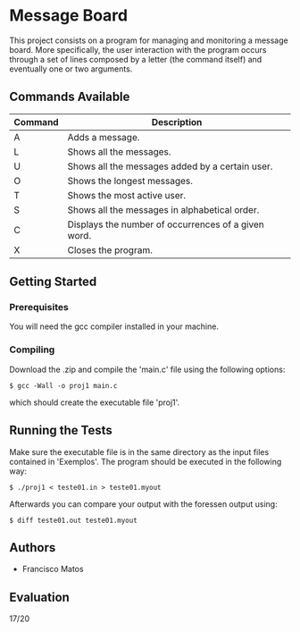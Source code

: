 # Message Board

This project consists on a program for managing and monitoring a message board. More specifically, the user interaction with the program occurs through a set of lines composed by a letter (the command itself) and eventually one or two arguments.

## Commands Available

Command | Description
------------ | -------------
A | Adds a message.
L | Shows all the messages.
U | Shows all the messages added by a certain user.
O | Shows the longest messages.
T | Shows the most active user.
S | Shows all the messages in alphabetical order.
C | Displays the number of occurrences of a given word.
X | Closes the program.

## Getting Started

### Prerequisites

You will need the gcc compiler installed in your machine.

### Compiling

Download the .zip and compile the 'main.c' file using the following options:

```
$ gcc -Wall -o proj1 main.c

```
which should create the executable file 'proj1'.


## Running the Tests

Make sure the executable file is in the same directory as the input files contained in 'Exemplos'.
The program should be executed in the following way:

```
$ ./proj1 < teste01.in > teste01.myout
```

Afterwards you can compare your output with the foressen output using:

```
$ diff teste01.out teste01.myout
```

## Authors

* Francisco Matos

## Evaluation

17/20
